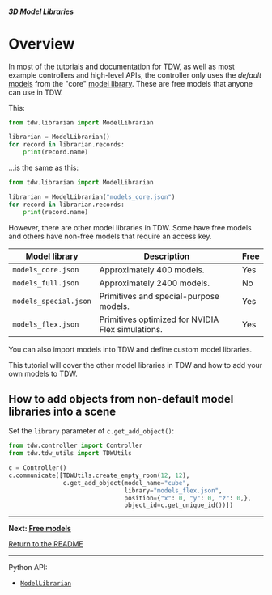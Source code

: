 ##### 3D Model Libraries

# Overview

In most of the tutorials and documentation for TDW, as well as most example controllers and high-level APIs, the controller only uses the *default* [models](../core_concepts/objects.md) from the "core" [model library](../../python/librarian/model_librarian.md). These are free models that anyone can use in TDW.

This:

```python
from tdw.librarian import ModelLibrarian

librarian = ModelLibrarian()
for record in librarian.records:
    print(record.name)
```

...is the same as this:

```python
from tdw.librarian import ModelLibrarian

librarian = ModelLibrarian("models_core.json")
for record in librarian.records:
    print(record.name)
```

However, there are other model libraries in TDW. Some have free models and others have non-free models that require an access key.

| Model library         | Description                                       | Free |
| --------------------- | ------------------------------------------------- | ---- |
| `models_core.json`    | Approximately 400 models.                         | Yes  |
| `models_full.json`    | Approximately 2400 models.                        | No   |
| `models_special.json` | Primitives and special-purpose models.            | Yes  |
| `models_flex.json`    | Primitives optimized for NVIDIA Flex simulations. | Yes  |

You can also import models into TDW and define custom model libraries.

This tutorial will cover the other model libraries in TDW and how to add your own models to TDW.

## How to add objects from non-default model libraries into a scene

Set the `library` parameter of `c.get_add_object()`:

```python
from tdw.controller import Controller
from tdw.tdw_utils import TDWUtils

c = Controller()
c.communicate([TDWUtils.create_empty_room(12, 12),
               c.get_add_object(model_name="cube",
                                library="models_flex.json",
                                position={"x": 0, "y": 0, "z": 0,},
                                object_id=c.get_unique_id())])
```

***

**Next: [Free models](free_models.md)**

[Return to the README](../../../README.md)

***

Python API:

- [`ModelLibrarian`](../../python/librarian/model_librarian.md)